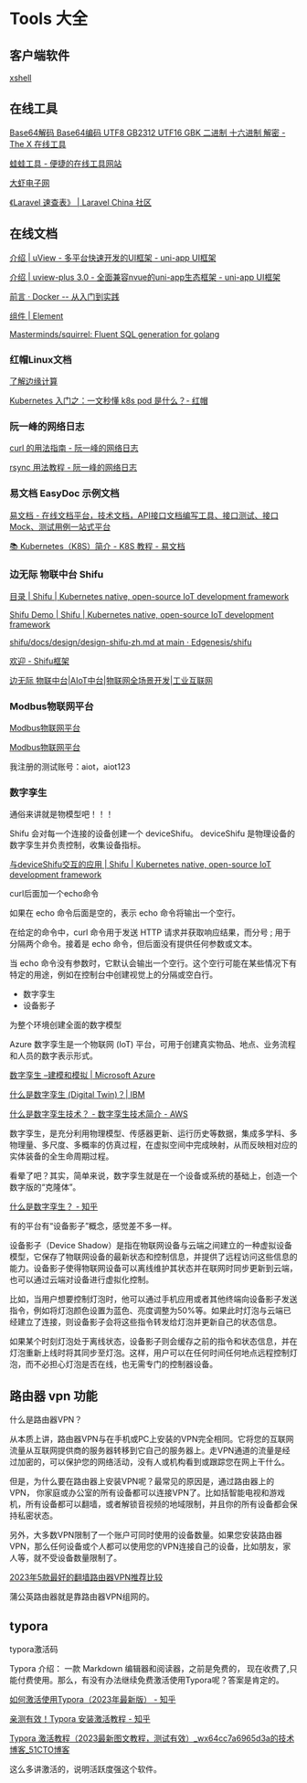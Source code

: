 # Tools 大全

## 客户端软件

[xshell](./tools/xshell)

## 在线工具

[Base64解码 Base64编码 UTF8 GB2312 UTF16 GBK 二进制 十六进制 解密 - The X 在线工具](https://the-x.cn/encodings/Base64.aspx)

[蛙蛙工具 - 便捷的在线工具网站](https://www.iamwawa.cn/)

[大虾电子网](http://www.daxia.com/)

[《Laravel 速查表》 | Laravel China 社区](https://learnku.com/docs/laravel-cheatsheet/9.x)

## 在线文档

[介绍 | uView - 多平台快速开发的UI框架 - uni-app UI框架](https://xuqu.gitee.io/components/intro.html)

[介绍 | uview-plus 3.0 - 全面兼容nvue的uni-app生态框架 - uni-app UI框架](https://uiadmin.net/uview-plus/components/intro.html)

[前言 · Docker -- 从入门到实践](https://docker-practice.github.io/zh-cn/)

[组件 | Element](https://element.eleme.cn/#/zh-CN/component/installation)

[Masterminds/squirrel: Fluent SQL generation for golang](https://github.com/Masterminds/squirrel)

### 红帽Linux文档

[了解边缘计算](https://www.redhat.com/zh/topics/edge-computing)

[Kubernetes 入门之：一文秒懂 k8s pod 是什么？- 红帽](https://www.redhat.com/zh/topics/containers/what-is-kubernetes-pod)

### 阮一峰的网络日志

[curl 的用法指南 - 阮一峰的网络日志](https://www.ruanyifeng.com/blog/2019/09/curl-reference.html)

[rsync 用法教程 - 阮一峰的网络日志](https://www.ruanyifeng.com/blog/2020/08/rsync.html)

### 易文档 EasyDoc 示例文档

[易文档 - 在线文档平台，技术文档，API接口文档编写工具、接口测试、接口Mock、测试用例一站式平台](https://easydoc.net/)

[📚 Kubernetes（K8S）简介 - K8S 教程 - 易文档](https://k8s.easydoc.net/docs/dRiQjyTY/28366845/6GiNOzyZ/9EX8Cp45)

### 边无际 物联中台 Shifu

[目录 | Shifu | Kubernetes native, open-source IoT development framework](https://shifu.dev/zh-Hans/docs/)

[Shifu Demo | Shifu | Kubernetes native, open-source IoT development framework](https://shifu.dev/zh-Hans/demo/)

[shifu/docs/design/design-shifu-zh.md at main · Edgenesis/shifu](https://github.com/Edgenesis/shifu/blob/main/docs/design/design-shifu-zh.md)

[欢迎 - Shifu框架](https://cn.docs.edgenesis.io/)

[边无际 物联中台|AIoT中台|物联网全场景开发|工业互联网](https://bianwuji.com/)

### Modbus物联网平台

[Modbus物联网平台](https://www.yuque.com/modbuswulianwangpingtai/cn)

[Modbus物联网平台](https://iot.modbus.cn/index)

我注册的测试账号：aiot，aiot123

### 数字孪生

通俗来讲就是物模型吧！！！

Shifu 会对每一个连接的设备创建一个 deviceShifu。 deviceShifu 是物理设备的数字孪生并负责控制，收集设备指标。

[与deviceShifu交互的应用 | Shifu | Kubernetes native, open-source IoT development framework](https://shifu.dev/zh-Hans/docs/guides/application/temperature)

curl后面加一个echo命令

如果在 echo 命令后面是空的，表示 echo 命令将输出一个空行。

在给定的命令中，curl 命令用于发送 HTTP 请求并获取响应结果，而分号 ; 用于分隔两个命令。接着是 echo 命令，但后面没有提供任何参数或文本。

当 echo 命令没有参数时，它默认会输出一个空行。这个空行可能在某些情况下有特定的用途，例如在控制台中创建视觉上的分隔或空白行。

- 数字孪生
- 设备影子

为整个环境创建全面的数字模型

Azure 数字孪生是一个物联网 (IoT) 平台，可用于创建真实物品、地点、业务流程和人员的数字表示形式。

[数字孪生 –建模和模拟 | Microsoft Azure](https://azure.microsoft.com/zh-cn/products/digital-twins/)

[什么是数字孪生 (Digital Twin)？| IBM](https://www.ibm.com/cn-zh/topics/what-is-a-digital-twin)

[什么是数字孪生技术？ - 数字孪生技术简介 - AWS](https://aws.amazon.com/cn/what-is/digital-twin/)

数字孪生，是充分利用物理模型、传感器更新、运行历史等数据，集成多学科、多物理量、多尺度、多概率的仿真过程，在虚拟空间中完成映射，从而反映相对应的实体装备的全生命周期过程。

看晕了吧？其实，简单来说，数字孪生就是在一个设备或系统的基础上，创造一个数字版的“克隆体”。

[什么是数字孪生？ - 知乎](https://zhuanlan.zhihu.com/p/99249900)

有的平台有“设备影子”概念，感觉差不多一样。

设备影子（Device Shadow）是指在物联网设备与云端之间建立的一种虚拟设备模型，它保存了物联网设备的最新状态和控制信息，并提供了远程访问这些信息的能力。设备影子使得物联网设备可以离线维护其状态并在联网时同步更新到云端，也可以通过云端对设备进行虚拟化控制。

比如，当用户想要控制灯泡时，他可以通过手机应用或者其他终端向设备影子发送指令，例如将灯泡颜色设置为蓝色、亮度调整为50%等。如果此时灯泡与云端已经建立了连接，则设备影子会将这些指令转发给灯泡并更新自己的状态信息。

如果某个时刻灯泡处于离线状态，设备影子则会缓存之前的指令和状态信息，并在灯泡重新上线时将其同步至灯泡。这样，用户可以在任何时间任何地点远程控制灯泡，而不必担心灯泡是否在线，也无需专门的控制器设备。


## 路由器 vpn 功能

什么是路由器VPN？

从本质上讲，路由器VPN与在手机或PC上安装的VPN完全相同。它将您的互联网流量从互联网提供商的服务器转移到它自己的服务器上。走VPN通道的流量是经过加密的，可以保护您的网络活动，没有人或机构看到或跟踪您在网上干什么。

但是，为什么要在路由器上安装VPN呢？最常见的原因是，通过路由器上的VPN， 你家庭或办公室的所有设备都可以连接VPN了。比如括智能电视和游戏机，所有设备都可以翻墙，或者解锁音视频的地域限制，并且你的所有设备都会保持私密状态。

另外，大多数VPN限制了一个账户可同时使用的设备数量。如果您安装路由器VPN，那么任何设备或个人都可以使用您的VPN连接自己的设备，比如朋友，家人等，就不受设备数量限制了。

[2023年5款最好的翻墙路由器VPN推荐比较](https://www.vpnpicks.com/router-vpn/)

蒲公英路由器就是靠路由器VPN组网的。

## typora


typora激活码

Typora 介绍：
一款 Markdown 编辑器和阅读器，之前是免费的， 现在收费了,只能付费使用。那么，有没有办法继续免费激活使用Typora呢？答案是肯定的。

[如何激活使用Typora（2023年最新版） - 知乎](https://zhuanlan.zhihu.com/p/649901662)

[亲测有效！Typora 安装激活教程 - 知乎](https://zhuanlan.zhihu.com/p/644093022)

[Typora 激活教程（2023最新图文教程，测试有效）_wx64cc7a6965d3a的技术博客_51CTO博客](https://blog.51cto.com/u_16215849/7057588)

这么多讲激活的，说明活跃度强这个软件。
